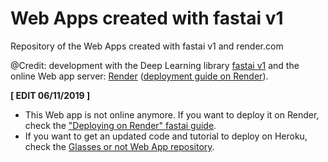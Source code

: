 # Web Apps created with fastai v1

Repository of the Web Apps created with fastai v1 and render.com

@Credit: development with the Deep Learning library [fastai v1](https://docs.fast.ai/) and the online Web app server: [Render](https://render.com) ([deployment guide on Render](https://course-v3.fast.ai/deployment_render.html)).

**[ EDIT 06/11/2019 ]** 

- This Web app is not online anymore. If you want to deploy it on Render, check the ["Deploying on Render" fastai guide](https://course.fast.ai/deployment_render.html).
- If you want to get an updated code and tutorial to deploy on Heroku, check the [Glasses or not Web App repository](https://github.com/piegu/glasses-or-not).
